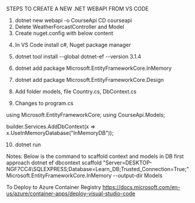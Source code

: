 STEPS TO CREATE A NEW .NET WEBAPI FROM VS CODE

1) dotnet new webapi -o CourseApi
   CD courseapi
2) Delete WeatherForcastController and Model
3) Create nuget.config with below content
<?xml version="1.0" encoding="utf-8"?>
<configuration>
  <packageSources>
    <clear />
    <add key="NuGet Public" value="https://api.nuget.org/v3/index.json" />
  </packageSources>   
</configuration>

4) In VS Code install c#, Nuget package manager

5) dotnet tool install --global dotnet-ef --version 3.1.4

6) dotnet add package Microsoft.EntityFrameworkCore.InMemory

7) dotnet add package Microsoft.EntityFrameworkCore.Design

8) Add folder models, file Country.cs, DbContext.cs

9) Changes to program.cs

using Microsoft.EntityFrameworkCore;
using CourseApi.Models;

builder.Services.AddDbContext<AppDbContext>(x => x.UseInMemoryDatabase("InMemoryDB"));

10) dotnet run


Notes:
Below is the command to scaffold context and models in DB first approach
dotnet ef dbcontext scaffold "Server=DESKTOP-NGF7CC4\SQLEXPRESS;Database=Learn_DB;Trusted_Connection=True;" Microsoft.EntityFrameworkCore.InMemory --output-dir Models

To Deploy to Azure Container Registry
https://docs.microsoft.com/en-us/azure/container-apps/deploy-visual-studio-code

